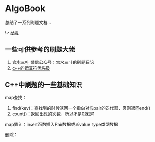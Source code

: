 <!--
 * @Author: yirufeng
 * @Date: 2020-12-25 18:25:02
 * @LastEditTime: 2022-01-21 19:34:30
 * @LastEditors: yirufeng
 * @Description: 
 * @FilePath: /AlgoBook/docs/README.md
-->
# AlgoBook
总结了一系列刷题文档...

!> [参考](https://leetcode-cn.com/problems/yuan-quan-zhong-zui-hou-sheng-xia-de-shu-zi-lcof/solution/javajie-jue-yue-se-fu-huan-wen-ti-gao-su-ni-wei-sh/)



## 一些可供参考的刷题大佬
1. [宫水三叶](https://leetcode-cn.com/u/ac_oier/) 微信公众号：宫水三叶的刷题日记
2. [c++的运算符优先级](https://blog.csdn.net/weixin_41461277/article/details/85094089)

## C++中刷题的一些基础知识


map查找：
1. find(key)：查找到的时候返回一个指向对应pair的迭代器，否则返回end()
2. count()：返回出现的次数，所以不是0就是1

map插入：insert函数插入Pair数据或者value_type类型数据


删除：
